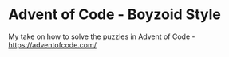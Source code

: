 # Advent of Code - Boyzoid Style

My take on how to solve the puzzles in Advent of Code - https://adventofcode.com/
